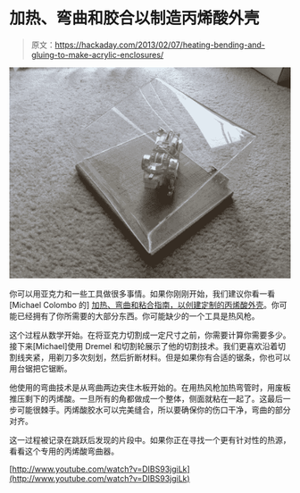 # 加热、弯曲和胶合以制造丙烯酸外壳

> 原文：<https://hackaday.com/2013/02/07/heating-bending-and-gluing-to-make-acrylic-enclosures/>

![acrylic-enclosures-heating-bending-gluing](img/53830ee37cfb962e01a08bc0f1e9ec3b.png)

你可以用亚克力和一些工具做很多事情。如果你刚刚开始，我们建议你看一看[Michael Colombo 的] [加热、弯曲和粘合指南，以创建定制的丙烯酸外壳](http://blog.makezine.com/2013/02/06/workshop-wednesday-heat-bending-acrylic-enclosures/)。你可能已经拥有了你所需要的大部分东西。你可能缺少的一个工具是热风枪。

这个过程从数学开始。在将亚克力切割成一定尺寸之前，你需要计算你需要多少。接下来[Michael]使用 Dremel 和切割轮展示了他的切割技术。我们更喜欢沿着切割线夹紧，用剃刀多次刻划，然后折断材料。但是如果你有合适的锯条，你也可以用台锯把它锯断。

他使用的弯曲技术是从弯曲两边夹住木板开始的。在用热风枪加热弯管时，用废板推压剩下的丙烯酸。一旦所有的角都做成一个整体，侧面就粘在一起了。这最后一步可能很棘手。丙烯酸胶水可以完美缝合，所以要确保你的伤口干净，弯曲的部分对齐。

这一过程被记录在跳跃后发现的片段中。如果你正在寻找一个更有针对性的热源，看看这个专用的丙烯酸弯曲器。

[http://www.youtube.com/watch?v=DIBS93jgiLk](http://www.youtube.com/watch?v=DIBS93jgiLk)